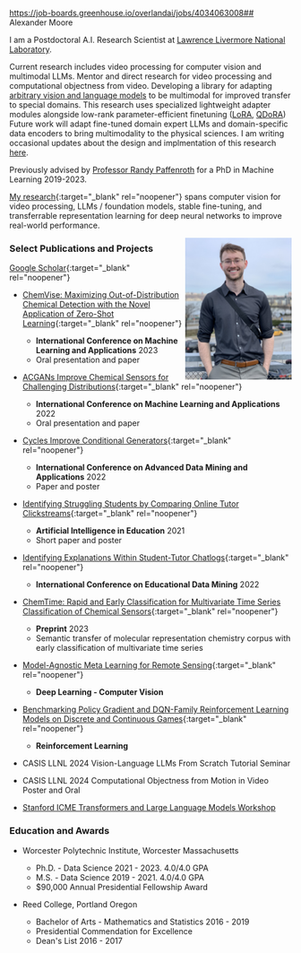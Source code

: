 https://job-boards.greenhouse.io/overlandai/jobs/4034063008## Alexander Moore

I am a Postdoctoral A.I. Research Scientist at [Lawrence Livermore National Laboratory](https://www.llnl.gov/).

Current research includes video processing for computer vision and multimodal LLMs. Mentor and direct research for video processing and computational objectness from video.  Developing a library for adapting [arbitrary vision and language models](https://github.com/alexander-moore/vlm) to be multimodal for improved transfer to special domains. This research uses specialized lightweight adapter modules alongside low-rank parameter-efficient finetuning ([LoRA](https://arxiv.org/abs/2106.09685), [QDoRA](https://github.com/nbasyl/DoRA?tab=readme-ov-file)) Future work will adapt fine-tuned domain expert LLMs and domain-specific data encoders to bring multimodality to the physical sciences. I am writing occasional updates about the design and implmentation of this research [here](https://medium.com/@ammpersonal77).

Previously advised by [Professor Randy Paffenroth](https://users.wpi.edu/~rcpaffenroth/) for a PhD in Machine Learning 2019-2023.

[My research](https://scholar.google.com/citations?user=Uq_mfNsAAAAJ&hl=en&oi=sra){:target="_blank" rel="noopener"} spans computer vision for video processing, LLMs / foundation models, stable fine-tuning, and transferrable representation learning for deep neural networks to improve real-world performance.

<img style="float: right;" src="images/thumbnail_Image.jpg" width="190">


### Select Publications and Projects
[Google Scholar](https://scholar.google.com/citations?user=Uq_mfNsAAAAJ&hl=en&oi=sra){:target="_blank" rel="noopener"}

* [ChemVise: Maximizing Out-of-Distribution Chemical Detection with the Novel Application of Zero-Shot Learning](https://arxiv.org/abs/2302.04917){:target="_blank" rel="noopener"}
    - **International Conference on Machine Learning and Applications** 2023
    - Oral presentation and paper

* [ACGANs Improve Chemical Sensors for Challenging Distributions](https://conferences.computer.org/icmlapub/pdfs/ICMLA2022-1oIbEyrqlxdYNqIVuUdynF/628300a286/628300a286.pdf){:target="_blank" rel="noopener"}
    - **International Conference on Machine Learning and Applications** 2022
    - Oral presentation and paper
    
* [Cycles Improve Conditional Generators](https://link.springer.com/chapter/10.1007/978-3-031-22137-8_26){:target="_blank" rel="noopener"}
    - **International Conference on Advanced Data Mining and Applications** 2022
    - Paper and poster
    
* [Identifying Struggling Students by Comparing Online Tutor Clickstreams](https://link.springer.com/chapter/10.1007%2F978-3-030-78270-2_52){:target="_blank" rel="noopener"}
    - **Artificial Intelligence in Education** 2021
    - Short paper and poster
    
* [Identifying Explanations Within Student-Tutor Chatlogs](https://educationaldatamining.org/edm2022/proceedings/2022.EDM-doctoral-consortium.100/){:target="_blank" rel="noopener"}
    - **International Conference on Educational Data Mining** 2022

* [ChemTime: Rapid and Early Classification for Multivariate Time Series Classification of Chemical Sensors](https://arxiv.org/abs/2312.09871){:target="_blank" rel="noopener"}
    - **Preprint** 2023
    - Semantic transfer of molecular representation chemistry corpus with early classification of multivariate time series
 
* [Model-Agnostic Meta Learning for Remote Sensing](https://github.com/alexander-moore/MAML-Augmentation){:target="_blank" rel="noopener"}
    - **Deep Learning - Computer Vision**

* [Benchmarking Policy Gradient and DQN-Family Reinforcement Learning Models on Discrete and Continuous Games](https://github.com/alexander-moore/CS525){:target="_blank" rel="noopener"}
    - **Reinforcement Learning**

* CASIS LLNL 2024 Vision-Language LLMs From Scratch Tutorial Seminar
* CASIS LLNL 2024 Computational Objectness from Motion in Video Poster and Oral
* [Stanford ICME Transformers and Large Language Models Workshop](https://github.com/alexander-moore/alexander-moore.github.io/blob/main/images/Alexander%20Moore%20-%20Transformers%20%26%20LLM%20Certificate.pdf)

### Education and Awards
* Worcester Polytechnic Institute, Worcester Massachusetts
    - Ph.D. - Data Science 2021 - 2023. 4.0/4.0 GPA
    - M.S. - Data Science 2019 - 2021. 4.0/4.0 GPA
    - $90,000 Annual Presidential Fellowship Award

* Reed College, Portland Oregon
    - Bachelor of Arts - Mathematics and Statistics 2016 - 2019
    - Presidential Commendation for Excellence
    - Dean's List 2016 - 2017

<div data-iframe-width="150" data-iframe-height="270" data-share-badge-id="784bca6e-2ffc-4bb9-81d0-356f80104251" data-share-badge-host="https://www.credly.com"></div><script type="text/javascript" async src="//cdn.credly.com/assets/utilities/embed.js"></script>

<!--
<figure>
  <img src="images/sample_meme.jpg" alt="my alt text"/>
  <figcaption>This is my caption text.</figcaption>
</figure>

This is text that comes after my caption text

<img style="float: right;" src="images/sample_meme.jpg" width="200">
<img style="float: right;" src="images/segmentation_functiopn.png" width="200">
<img style="float: right;" src="images/subims.png" width="200">
<img style="float: right;" src="images/steal_their_meme.png" width="500">
-->
